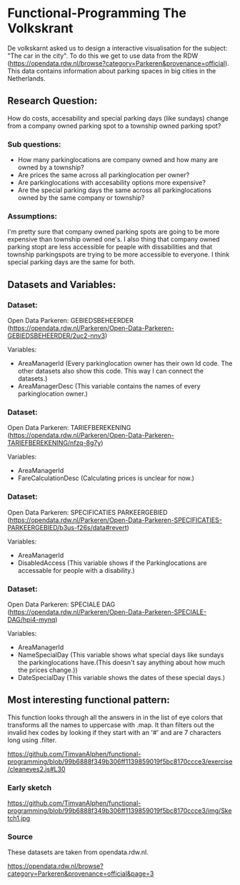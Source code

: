 # Functional-Programming The Volkskrant

De volkskarnt asked us to design a interactive visualisation for the subject: "The car in the city". To do this we get to use data from the RDW (https://opendata.rdw.nl/browse?category=Parkeren&provenance=official). This data contains information about parking spaces in big cities in the Netherlands.

## Research Question:

How do costs, accesability and special parking days (like sundays) change from a company owned parking spot to a township owned parking spot?

### Sub questions:

* How many parkinglocations are company owned and how many are owned by a township?
* Are prices the same across all parkinglocation per owner?
* Are parkinglocations with accesability options more expensive?
* Are the special parking days the same across all parkinglocations owned by the same company or township?


### Assumptions:

I'm pretty sure that company owned parking spots are going to be more expensive than township owned one's. I also thing that company owned parking stopt are less accessible for peaple with dissabilities and that township parkingspots are trying to be more accessible to everyone. I think special parking days are the same for both.

## Datasets and Variables:

### Dataset: 

Open Data Parkeren: GEBIEDSBEHEERDER (https://opendata.rdw.nl/Parkeren/Open-Data-Parkeren-GEBIEDSBEHEERDER/2uc2-nnv3)

Variables: 

* AreaManagerId (Every parkinglocation owner has their own Id code. The other datasets also show this code. This way I can connect the datasets.)
* AreaManagerDesc (This variable contains the names of every parkinglocation owner.)

### Dataset: 

Open Data Parkeren: TARIEFBEREKENING (https://opendata.rdw.nl/Parkeren/Open-Data-Parkeren-TARIEFBEREKENING/nfzq-8g7y)

Variables:

* AreaManagerId 
* FareCalculationDesc (Calculating prices is unclear for now.)

### Dataset:

Open Data Parkeren: SPECIFICATIES PARKEERGEBIED (https://opendata.rdw.nl/Parkeren/Open-Data-Parkeren-SPECIFICATIES-PARKEERGEBIED/b3us-f26s/data#revert)

Variables:

* AreaManagerId
* DisabledAccess (This variable shows if the Parkinglocations are accessable for people with a disability.)

### Dataset: 

Open Data Parkeren: SPECIALE DAG (https://opendata.rdw.nl/Parkeren/Open-Data-Parkeren-SPECIALE-DAG/hpi4-mynq)

Variables:

* AreaManagerId
* NameSpecialDay (This variable shows what special days like sundays the parkinglocations have.(This doesn't say anything about how much the prices change.))
* DateSpecialDay (This variable shows the dates of these special days.)

## Most interesting functional pattern:

This function looks through all the answers in in the list of eye colors that transforms all the names to uppercase with .map. It than filters out the invalid hex codes by looking if they start with an '#' and are 7 characters long using .filter.

https://github.com/TimvanAlphen/functional-programming/blob/99b6888f349b306ff1139859019f5bc8170ccce3/exercise/cleaneyes2.js#L30

### Early sketch

https://github.com/TimvanAlphen/functional-programming/blob/99b6888f349b306ff1139859019f5bc8170ccce3/img/Sketch1.jpg

### Source
These datasets are taken from opendata.rdw.nl.

https://opendata.rdw.nl/browse?category=Parkeren&provenance=official&page=3
